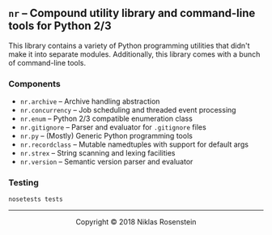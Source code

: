 ## `nr` &ndash; Compound utility library and command-line tools for Python 2/3

This library contains a variety of Python programming utilities that didn't
make it into separate modules. Additionally, this library comes with a bunch
of command-line tools.

### Components

* `nr.archive` &ndash; Archive handling abstraction
* `nr.concurrency` &ndash; Job scheduling and threaded event processing
* `nr.enum` &ndash; Python 2/3 compatible enumeration class
* `nr.gitignore` &ndash; Parser and evaluator for `.gitignore` files
* `nr.py` &ndash; (Mostly) Generic Python programming tools
* `nr.recordclass` &ndash; Mutable namedtuples with support for default args
* `nr.strex` &ndash; String scanning and lexing facilities
* `nr.version` &ndash; Semantic version parser and evaluator

### Testing

    nosetests tests

---

<p align="center">Copyright &copy; 2018 Niklas Rosenstein</p>
